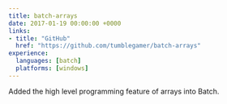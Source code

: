 ```yaml
---
title: batch-arrays
date: 2017-01-19 00:00:00 +0000
links:
- title: "GitHub"
  href: "https://github.com/tumblegamer/batch-arrays"
experience:
  languages: [batch]
  platforms: [windows]
---
```

Added the high level programming feature of arrays into Batch.
